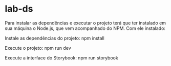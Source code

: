 # lab-ds

Para instalar as dependências e executar o projeto terá que ter instalado em sua máquina o Node.js, que vem acompanhado do NPM. Com ele instalado:

Instale as dependências do projeto:
npm install

Execute o projeto:
npm run dev

Execute a interface do Storybook:
npm run storybook
